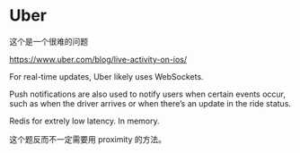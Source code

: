 # Uber 
这个是一个很难的问题


https://www.uber.com/blog/live-activity-on-ios/


For real-time updates, Uber likely uses WebSockets.

Push notifications are also used to notify users when certain events occur, such as when the driver arrives or when there’s an update in the ride status.

Redis for extrely low latency. In memory. 



这个题反而不一定需要用 proximity 的方法。